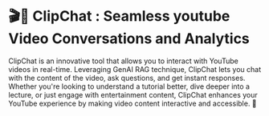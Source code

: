 # 🎬💬 ClipChat : Seamless youtube Video Conversations and Analytics

ClipChat is an innovative tool that allows you to interact with YouTube videos in real-time. Leveraging GenAI RAG technique, ClipChat lets you chat with the content of the video, ask questions, and get instant responses. Whether you're looking to understand a tutorial better, dive deeper into a lecture, or just engage with entertainment content, ClipChat enhances your YouTube experience by making video content interactive and accessible. 🌟
